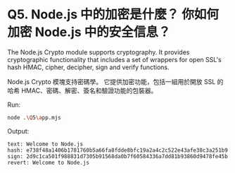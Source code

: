 # Q5. Node.js 中的加密是什麼？ 你如何加密 Node.js 中的安全信息？

The Node.js Crypto module supports cryptography. It provides cryptographic functionality that includes a set of wrappers for open SSL's hash HMAC, cipher, decipher, sign and verify functions.

Node.js Crypto 模塊支持密碼學。 它提供加密功能，包括一組用於開放 SSL 的哈希 HMAC、密碼、解密、簽名和驗證功能的包裝器。

Run:

```sh
node .\Q5\app.mjs
```

Output:

```
text: Welcome to Node.js
hash: e738f48a1406b1781760b5a66fa8fdde8bfc19a2a4c2c522e43afe38c3a251b9
sign: 2d9c1ca501f988831d7305b91568da0b7f60584336a7dd81b93860d9478fe45b
revert: Welcome to Node.js
```
